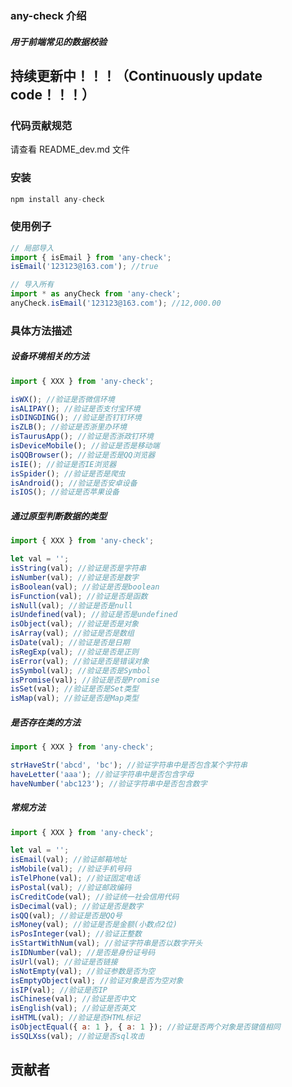 ### any-check 介绍

##### 用于前端常见的数据校验

## 持续更新中！！！（Continuously update code！！！）

### 代码贡献规范

请查看 README_dev.md 文件

### 安装

```javascript
npm install any-check
```

### 使用例子

```javascript
// 局部导入
import { isEmail } from 'any-check';
isEmail('123123@163.com'); //true

// 导入所有
import * as anyCheck from 'any-check';
anyCheck.isEmail('123123@163.com'); //12,000.00
```

### 具体方法描述

##### 设备环境相关的方法

```javascript
import { XXX } from 'any-check';

isWX(); //验证是否微信环境
isALIPAY(); //验证是否支付宝环境
isDINGDING(); //验证是否钉钉环境
isZLB(); //验证是否浙里办环境
isTaurusApp(); //验证是否浙政钉环境
isDeviceMobile(); //验证是否是移动端
isQQBrowser(); //验证是否是QQ浏览器
isIE(); //验证是否IE浏览器
isSpider(); //验证是否是爬虫
isAndroid(); //验证是否安卓设备
isIOS(); //验证是否苹果设备
```

##### 通过原型判断数据的类型

```javascript
import { XXX } from 'any-check';

let val = '';
isString(val); //验证是否是字符串
isNumber(val); //验证是否是数字
isBoolean(val); //验证是否是boolean
isFunction(val); //验证是否是函数
isNull(val); //验证是否是null
isUndefined(val); //验证是否是undefined
isObject(val); //验证是否是对象
isArray(val); //验证是否是数组
isDate(val); //验证是否是日期
isRegExp(val); //验证是否是正则
isError(val); //验证是否是错误对象
isSymbol(val); //验证是否是Symbol
isPromise(val); //验证是否是Promise
isSet(val); //验证是否是Set类型
isMap(val); //验证是否是Map类型
```

##### 是否存在类的方法

```javascript
import { XXX } from 'any-check';

strHaveStr('abcd', 'bc'); //验证字符串中是否包含某个字符串
haveLetter('aaa'); //验证字符串中是否包含字母
haveNumber('abc123'); //验证字符串中是否包含数字
```

##### 常规方法

```javascript
import { XXX } from 'any-check';

let val = '';
isEmail(val); //验证邮箱地址
isMobile(val); //验证手机号码
isTelPhone(val); //验证固定电话
isPostal(val); //验证邮政编码
isCreditCode(val); //验证统一社会信用代码
isDecimal(val); //验证是否是数字
isQQ(val); //验证是否是QQ号
isMoney(val); //验证是否是金额(小数点2位)
isPosInteger(val); //验证正整数
isStartWithNum(val); //验证字符串是否以数字开头
isIDNumber(val); //是否是身份证号码
isUrl(val); //验证是否链接
isNotEmpty(val); //验证参数是否为空
isEmptyObject(val); //验证对象是否为空对象
isIP(val); //验证是否IP
isChinese(val); //验证是否中文
isEnglish(val); //验证是否英文
isHTML(val); //验证是否HTML标记
isObjectEqual({ a: 1 }, { a: 1 }); //验证是否两个对象是否键值相同
isSQLXss(val); //验证是否sql攻击
```

## 贡献者

<!-- readme: collaborators,contributors -start -->
<!-- readme: collaborators,contributors -end -->
